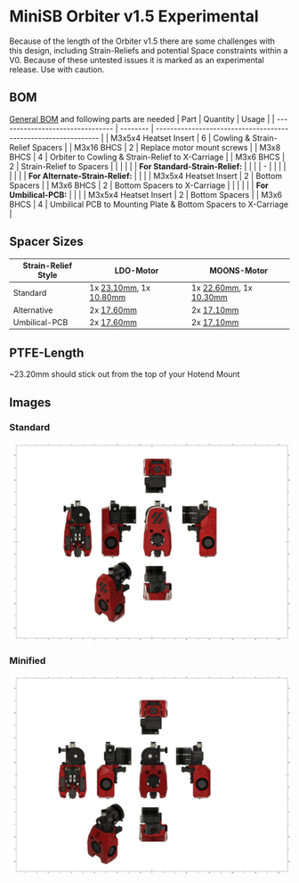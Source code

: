 # MiniSB Orbiter v1.5 Experimental

Because of the length of the Orbiter v1.5 there are some challenges with this design, including Strain-Reliefs and potential Space constraints within a V0. Because of these untested issues it is marked as an experimental release. Use with caution.

## BOM
[General BOM](/README.md#general-bom) and following parts are needed
| Part                             | Quantity | Usage                                                          |
| -------------------------------- | -------- | -------------------------------------------------------------- |
| M3x5x4 Heatset Insert            | 6        | Cowling & Strain-Relief Spacers                                |
| M3x16 BHCS                       | 2        | Replace motor mount screws                                     |
| M3x8 BHCS                        | 4        | Orbiter to Cowling & Strain-Relief to X-Carriage               |
| M3x6 BHCS                        | 2        | Strain-Relief to Spacers                                       |
|                                  |          |                                                                |
| **For Standard-Strain-Relief:**  |          |                                                                |
| -                                |          |                                                                |
|                                  |          |                                                                |
| **For Alternate-Strain-Relief:** |          |                                                                |
| M3x5x4 Heatset Insert            | 2        | Bottom Spacers                                                 |
| M3x6 BHCS                        | 2        | Bottom Spacers to X-Carriage                                   |
|                                  |          |                                                                |
| **For Umbilical-PCB:**           |          |                                                                |
| M3x5x4 Heatset Insert            | 2        | Bottom Spacers                                                 |
| M3x6 BHCS                        | 4        | Umbilical PCB to Mounting Plate & Bottom Spacers to X-Carriage |

## Spacer Sizes

| Strain-Relief Style | LDO-Motor                                                     | MOONS-Motor                                                   |
| ------------------- | ------------------------------------------------------------- | ------------------------------------------------------------- |
| Standard            | 1x [23.10mm](/Spacers/Octagon-STL/Octagon_Spacer_23.10mm.stl), 1x [10.80mm](/Spacers/Octagon-STL/Octagon_Spacer_10.80mm.stl) | 1x [22.60mm](/Spacers/Octagon-STL/Octagon_Spacer_22.60mm.stl), 1x [10.30mm](/Spacers/Octagon-STL/Octagon_Spacer_10.30mm.stl) |
| Alternative         | 2x [17.60mm](/Spacers/Octagon-STL/Octagon_Spacer_17.60mm.stl) | 2x [17.10mm](/Spacers/Octagon-STL/Octagon_Spacer_17.10mm.stl) |
| Umbilical-PCB       | 2x [17.60mm](/Spacers/Octagon-STL/Octagon_Spacer_17.60mm.stl) | 2x [17.10mm](/Spacers/Octagon-STL/Octagon_Spacer_17.10mm.stl) |
## PTFE-Length
~23.20mm should stick out from the top of your Hotend Mount
## Images

### Standard

![Standard](images/Orbiter_v1.5_1.png)

### Minified

![Minified](images/Orbiter_v1.5_Minified_1.png)
